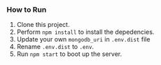 ### How to Run
1. Clone this project.
2. Perform `npm install` to install the depedencies.
3. Update your own `mongodb_uri` in `.env.dist` file
4. Rename `.env.dist` to `.env`.
5. Run `npm start` to boot up the server.

